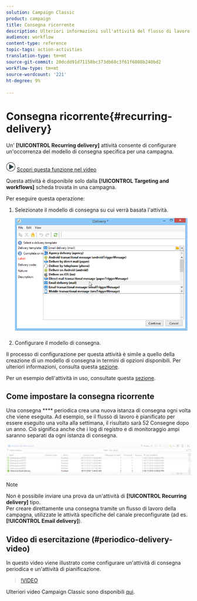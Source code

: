 ```yaml
---
solution: Campaign Classic
product: campaign
title: Consegna ricorrente
description: Ulteriori informazioni sull'attività del flusso di lavoro di distribuzione ricorrente
audience: workflow
content-type: reference
topic-tags: action-activities
translation-type: tm+mt
source-git-commit: 20dcdd91d71158bc373db68c3f61f6808b240bd2
workflow-type: tm+mt
source-wordcount: '221'
ht-degree: 9%

---
```



# Consegna ricorrente{#recurring-delivery}

Un&#39; **[!UICONTROL Recurring delivery]** attività consente di configurare un&#39;occorrenza del modello di consegna specifica per una campagna.

![](assets/do-not-localize/how-to-video.png) [Scopri questa funzione nel video](#recurring-delivery-video)

Questa attività è disponibile solo dalla **[!UICONTROL Targeting and workflows]** scheda trovata in una campagna.

Per eseguire questa operazione:

1. Selezionate il modello di consegna su cui verrà basata l&#39;attività.

   ![](assets/recurring_delivery_001.png)

1. Configurare il modello di consegna.

Il processo di configurazione per questa attività è simile a quello della creazione di un modello di consegna in termini di opzioni disponibili. Per ulteriori informazioni, consulta questa [sezione](../../delivery/using/about-templates.md).

Per un esempio dell&#39;attività in uso, consultate questa [sezione](../../workflow/using/sending-a-birthday-email.md#creating-a-recurring-delivery-in-a-targeting-workflow).

## Come impostare la consegna ricorrente

Una consegna **** periodica crea una nuova istanza di consegna ogni volta che viene eseguita. Ad esempio, se il flusso di lavoro è pianificato per essere eseguito una volta alla settimana, il risultato sarà 52 Consegne dopo un anno. Ciò significa anche che i log di registro e di monitoraggio ampi saranno separati da ogni istanza di consegna.

![Consegna ricorrente](assets/delivery_recurring.jpg)

>[!NOTE]
>
>Non è possibile inviare una prova da un&#39;attività di **[!UICONTROL Recurring delivery]** tipo.\
>Per creare direttamente una consegna tramite un flusso di lavoro della campagna, utilizzate le attività specifiche del canale preconfigurate (ad es. **[!UICONTROL Email delivery]**).

## Video di esercitazione (#periodico-delivery-video)

In questo video viene illustrato come configurare un&#39;attività di consegna periodica e un&#39;attività di pianificazione.

>[!VIDEO](https://video.tv.adobe.com/v/25040?quality=12)

Ulteriori video Campaign Classic sono disponibili [qui](https://experienceleague.adobe.com/docs/campaign-classic-learn/tutorials/overview.html).


